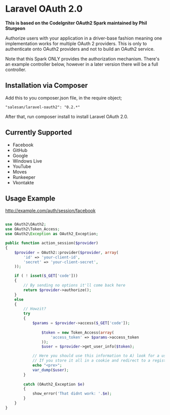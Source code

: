 # Laravel OAuth 2.0

**This is based on the CodeIgniter OAuth2 Spark maintained by Phil Sturgeon**

Authorize users with your application in a driver-base fashion meaning one implementation works for multiple OAuth 2 providers. This is only to authenticate onto OAuth2 providers and not to build an OAuth2 service.

Note that this Spark ONLY provides the authorization mechanism. There's an example controller below, however in a later version there will be a full controller.

## Installation via Composer

Add this to you composer.json file, in the require object;

    "salesan/laravel-oauth2": "0.2.*"

After that, run composer install to install Laravel OAuth 2.0.

## Currently Supported

- Facebook
- GitHub
- Google
- Windows Live
- YouTube
- Moves
- Runkeeper
- Vkontakte

## Usage Example

http://example.com/auth/session/facebook

```php

use OAuth2\OAuth2;
use OAuth2\Token_Access;
use OAuth2\Exception as OAuth2_Exception;

public function action_session($provider)
{
	$provider = OAuth2::provider($provider, array(
		'id' => 'your-client-id',
		'secret' => 'your-client-secret',
	));

	if ( ! isset($_GET['code']))
	{
		// By sending no options it'll come back here
		return $provider->authorize();
	}
	else
	{
		// Howzit?
		try
		{
			$params = $provider->access($_GET['code']);
			
        		$token = new Token_Access(array(
        			'access_token' => $params->access_token
        		));
        		$user = $provider->get_user_info($token);

			// Here you should use this information to A) look for a user B) help a new user sign up with existing data.
			// If you store it all in a cookie and redirect to a registration page this is crazy-simple.
			echo "<pre>";
			var_dump($user);
		}
		
		catch (OAuth2_Exception $e)
		{
			show_error('That didnt work: '.$e);
		}
	}
}
```
